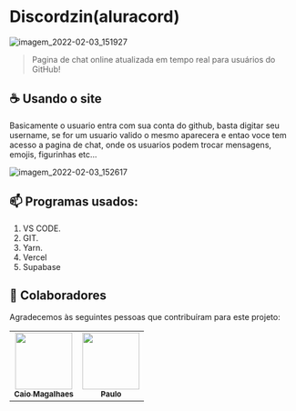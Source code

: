 # Discordzin(aluracord)

![imagem_2022-02-03_151927](https://user-images.githubusercontent.com/61692382/152404347-fc7c7fef-5713-4495-91cf-501c94ac74e4.png)

> Pagina de chat online atualizada em tempo real para usuários do GitHub!



## ☕ Usando o site <Discordzin>

Basicamente o usuario entra com sua conta do github, basta digitar seu username, se for um usuario valido o mesmo aparecera e entao voce
tem acesso a pagina de chat, onde os usuarios podem trocar mensagens, emojis, figurinhas etc...


![imagem_2022-02-03_152617](https://user-images.githubusercontent.com/61692382/152405450-fe8d5f07-b92e-444d-9cb4-1dcd16def3a4.png)

## 📫 Programas usados:

1. VS CODE.
2. GIT.
3. Yarn.
4. Vercel
5. Supabase

## 🤝 Colaboradores

Agradecemos às seguintes pessoas que contribuíram para este projeto:

<table>
  <tr>
    <td align="center">
      <a href="https://github.com/CaioMagalhaesGit">
        <img src="https://user-images.githubusercontent.com/61692382/149660685-fe5d5bd1-a592-46f5-916c-2271aaa5f205.jpg" width="100px;"/><br>
        <sub>
          <b>Caio Magalhaes</b>
        </sub>
      </a>
    </td>
    <td align="center">
      <a href="https://github.com/peas">
        <img src="https://user-images.githubusercontent.com/61692382/149661127-381a8936-90c1-43e2-918d-a353f37490d7.png" width="100px;"/><br>
        <sub>
          <b>Paulo</b>
        </sub>
      </a>
    </td>

